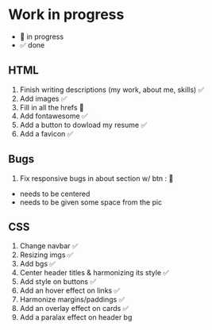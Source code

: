 # Work in progress

- 🚀  in progress
- ✅  done  

## HTML  

1. Finish writing descriptions (my work, about me, skills) ✅  
2. Add images ✅  
3. Fill in all the hrefs 🚀
4. Add fontawesome ✅
5. Add a button to dowload my resume ✅
6. Add a favicon ✅  

## Bugs  

1. Fix responsive bugs in about section w/ btn : 🚀  

- needs to be centered  
- needs to be given some space from the pic  

## CSS  

1. Change navbar ✅  
2. Resizing imgs ✅  
3. Add bgs ✅
4. Center header titles & harmonizing its style ✅  
5. Add style on buttons ✅
6. Add an hover effect on links ✅
7. Harmonize margins/paddings ✅
8. Add an overlay effect on cards ✅  
9. Add a paralax effect on header bg  
